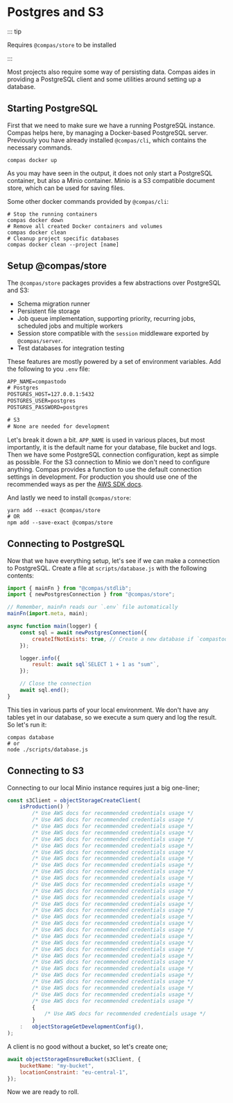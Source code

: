 # Postgres and S3

::: tip

Requires `@compas/store` to be installed

:::

Most projects also require some way of persisting data. Compas aides in providing a
PostgreSQL client and some utilities around setting up a database.

## Starting PostgreSQL

First that we need to make sure we have a running PostgreSQL instance. Compas helps here,
by managing a Docker-based PostgreSQL server. Previously you have already installed
`@compas/cli`, which contains the necessary commands.

```shell
compas docker up
```

As you may have seen in the output, it does not only start a PostgreSQL container, but
also a Minio container. Minio is a S3 compatible document store, which can be used for
saving files.

Some other docker commands provided by `@compas/cli`:

```shell
# Stop the running containers
compas docker down
# Remove all created Docker containers and volumes
compas docker clean
# Cleanup project specific databases
compas docker clean --project [name]
```

## Setup @compas/store

The `@compas/store` packages provides a few abstractions over PostgreSQL and S3:

- Schema migration runner
- Persistent file storage
- Job queue implementation, supporting priority, recurring jobs, scheduled jobs and
  multiple workers
- Session store compatible with the `session` middleware exported by `@compas/server`.
- Test databases for integration testing

These features are mostly powered by a set of environment variables. Add the following to
you `.env` file:

```txt
APP_NAME=compastodo
# Postgres
POSTGRES_HOST=127.0.0.1:5432
POSTGRES_USER=postgres
POSTGRES_PASSWORD=postgres

# S3
# None are needed for development
```

Let's break it down a bit. `APP_NAME` is used in various places, but most importantly, it
is the default name for your database, file bucket and logs. Then we have some PostgreSQL
connection configuration, kept as simple as possible. For the S3 connection to Minio we
don't need to configure anything. Compas provides a function to use the default connection
settings in development. For production you should use one of the recommended ways as per
the
[AWS SDK docs](https://docs.aws.amazon.com/sdk-for-javascript/v3/developer-guide/setting-credentials-node.html).

And lastly we need to install `@compas/store`:

```shell
yarn add --exact @compas/store
# OR
npm add --save-exact @compas/store
```

## Connecting to PostgreSQL

Now that we have everything setup, let's see if we can make a connection to PostgreSQL.
Create a file at `scripts/database.js` with the following contents:

```js
import { mainFn } from "@compas/stdlib";
import { newPostgresConnection } from "@compas/store";

// Remember, mainFn reads our `.env` file automatically
mainFn(import.meta, main);

async function main(logger) {
	const sql = await newPostgresConnection({
		createIfNotExists: true, // Create a new database if `compastodo` is not found
	});

	logger.info({
		result: await sql`SELECT 1 + 1 as "sum"`,
	});

	// Close the connection
	await sql.end();
}
```

This ties in various parts of your local environment. We don't have any tables yet in our
database, so we execute a sum query and log the result. So let's run it:

```shell
compas database
# or
node ./scripts/database.js
```

## Connecting to S3

Connecting to our local Minio instance requires just a big one-liner;

```js
const s3Client = objectStorageCreateClient(
	isProduction() ?
		/* Use AWS docs for recommended credentials usage */
		/* Use AWS docs for recommended credentials usage */
		/* Use AWS docs for recommended credentials usage */
		/* Use AWS docs for recommended credentials usage */
		/* Use AWS docs for recommended credentials usage */
		/* Use AWS docs for recommended credentials usage */
		/* Use AWS docs for recommended credentials usage */
		/* Use AWS docs for recommended credentials usage */
		/* Use AWS docs for recommended credentials usage */
		/* Use AWS docs for recommended credentials usage */
		/* Use AWS docs for recommended credentials usage */
		/* Use AWS docs for recommended credentials usage */
		/* Use AWS docs for recommended credentials usage */
		/* Use AWS docs for recommended credentials usage */
		/* Use AWS docs for recommended credentials usage */
		/* Use AWS docs for recommended credentials usage */
		/* Use AWS docs for recommended credentials usage */
		/* Use AWS docs for recommended credentials usage */
		/* Use AWS docs for recommended credentials usage */
		/* Use AWS docs for recommended credentials usage */
		/* Use AWS docs for recommended credentials usage */
		/* Use AWS docs for recommended credentials usage */
		/* Use AWS docs for recommended credentials usage */
		/* Use AWS docs for recommended credentials usage */
		/* Use AWS docs for recommended credentials usage */
		/* Use AWS docs for recommended credentials usage */
		/* Use AWS docs for recommended credentials usage */
		/* Use AWS docs for recommended credentials usage */
		/* Use AWS docs for recommended credentials usage */
		/* Use AWS docs for recommended credentials usage */
		{
			/* Use AWS docs for recommended credentials usage */
		}
	:	objectStorageGetDevelopmentConfig(),
);
```

A client is no good without a bucket, so let's create one;

```js
await objectStorageEnsureBucket(s3Client, {
	bucketName: "my-bucket",
	locationConstraint: "eu-central-1",
});
```

Now we are ready to roll.
